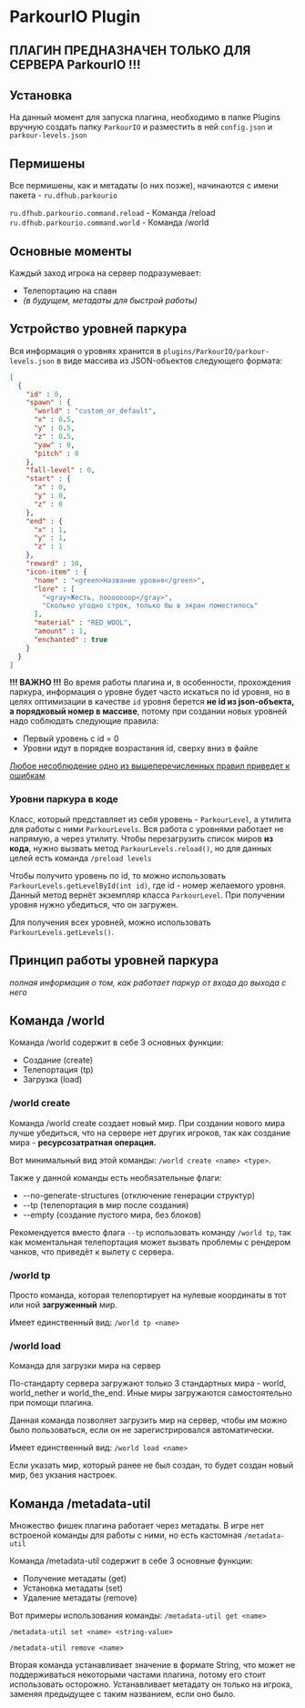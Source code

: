 # ParkourIO Plugin 

## ПЛАГИН ПРЕДНАЗНАЧЕН ТОЛЬКО ДЛЯ СЕРВЕРА ParkourIO !!!

## Установка
На данный момент для запуска плагина, необходимо в папке Plugins вручную создать папку `ParkourIO` и разместить в ней `config.json` и `parkour-levels.json`

## Пермишены
Все пермишены, как и метадаты (о них позже), начинаются с имени пакета - `ru.dfhub.parkourio`

`ru.dfhub.parkourio.command.reload` - Команда /reload
`ru.dfhub.parkourio.command.world` - Команда /world

## Основные моменты 
Каждый заход игрока на сервер подразумевает:
- Телепортацию на спавн
- *(в будущем, метадаты для быстрой работы)*

## Устройство уровней паркура
Вся информация о уровнях хранится в `plugins/ParkourIO/parkour-levels.json` в виде массива из JSON-объектов следующего формата:
```json
[
  {
    "id" : 0,
    "spawn" : {
      "world" : "custom_or_default",
      "x" : 0.5,
      "y" : 0.5,
      "z" : 0.5,
      "yaw" : 0,
      "pitch" : 0
    },
    "fall-level" : 0,
    "start" : {
      "x" : 0,
      "y" : 0,
      "z" : 0
    },
    "end" : {
      "x" : 1,
      "y" : 1,
      "z" : 1
    },
    "reward" : 10,
    "icon-item" : {
      "name" : "<green>Название уровня</green>",
      "lore" : [
        "<gray>Жесть, лооооооор</gray>",
        "Сколько угодно строк, только бы в экран поместилось"
      ],
      "material" : "RED_WOOL",
      "amount" : 1,
      "enchanted" : true
    }
  }
]
```

**!!! ВАЖНО !!!**
Во время работы плагина и, в особенности, прохождения паркура, информация о уровне будет часто искаться по id уровня, но в целях оптимизации в качестве `id` уровня берется **не id из json-объекта, а порядковый номер в массиве**, потому при создании новых уровней надо соблюдать следующие правила:
- Первый уровень с id = 0 
- Уровни идут в порядке возрастания id, сверху вниз в файле

<u>Любое несоблюдение одно из вышеперечисленных правил приведет к ошибкам</u>

### Уровни паркура в коде
Класс, который представляет из себя уровень - `ParkourLevel`, а утилита для работы с ними `ParkourLevels`.
Вся работа с уровнями работает не напрямую, а через утилиту. Чтобы перезагрузить список миров **из кода**, нужно вызвать метод `ParkourLevels.reload()`, но для данных целей есть команда `/preload levels`

Чтобы получито уровень по id, то можно использовать `ParkourLevels.getLevelById(int id)`, где id - номер желаемого уровня. Данный метод вернёт экземпляр класса `ParkourLevel`. При получении уровня нужно убедиться, что он загружен.

Для получения всех уровней, можно использовать `ParkourLevels.getLevels()`.

## Принцип работы уровней паркура

*полная информация о том, как работает паркур от входа до выхода с него*

## Команда /world
Команда /world содержит в себе 3 основных функции:
- Создание (create)
- Телепортация (tp)
- Загрузка (load)

### /world create
Команда /world create создает новый мир. При создании нового мира лучше убедиться, что на сервере нет других игроков, так как создание мира - **ресурсозатратная операция.**

Вот минимальный вид этой команды: `/world create <name> <type>`.

Также у данной команды есть необязательные флаги:
- --no-generate-structures (отключение генерации структур)
- --tp (телепортация в мир после создания)
- --empty (создание пустого мира, без блоков)

Рекомендуется вместо флага `--tp` использовать команду `/world tp`, так как моментальная телепортация может вызвать проблемы с рендером чанков, что приведёт к вылету с сервера.

### /world tp
Просто команда, которая телепортирует на нулевые координаты в тот или ной **загруженный** мир. 

Имеет единственный вид: `/world tp <name>`

### /world load
Команда для загрузки мира на сервер

По-стандарту сервера загружают только 3 стандартных мира - world, world_nether и world_the_end. Иные миры загружаются самостоятельно при помощи плагина. 

Данная команда позволяет загрузить мир на сервер, чтобы им можно было пользоваться, если он не зарегистрировался автоматически.

Имеет единственный вид: `/world load <name>`

Если указать мир, который ранее не был создан, то будет создан новый мир, без укзания настроек.

## Команда /metadata-util
Множество фишек плагина работает через метадаты. В игре нет встроеной команды для работы с ними, но есть кастомная `/metadata-util`

Команда /metadata-util содержит в себе 3 основные функции:
- Получение метадаты (get)
- Установка метадаты (set)
- Удаление метадаты (remove)

Вот примеры использования команды:
`/metadata-util get <name>`

`/metadata-util set <name> <string-value>`

`/metadata-util remove <name>`

Вторая команда устанавливает значение в формате String, что может не поддерживаться некоторыми частами плагина, потому его стоит использовать осторожно. Устанавливает метадату он только на игрока, заменяя предыдущее с таким названием, если оно было.